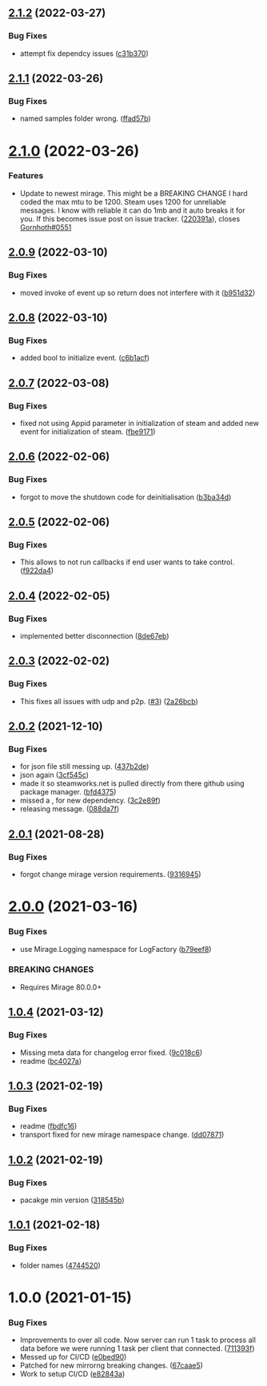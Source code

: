 ## [2.1.2](https://github.com/MirageNet/FizzySteamyMirror/compare/v2.1.1...v2.1.2) (2022-03-27)


### Bug Fixes

* attempt fix dependcy issues ([c31b370](https://github.com/MirageNet/FizzySteamyMirror/commit/c31b37080ed192fb4ba46a6c53d5ee83e4b561d8))

## [2.1.1](https://github.com/MirageNet/FizzySteamyMirror/compare/v2.1.0...v2.1.1) (2022-03-26)


### Bug Fixes

* named samples folder wrong. ([ffad57b](https://github.com/MirageNet/FizzySteamyMirror/commit/ffad57bbb74d06c2bc075faa3fc39163c1434535))

# [2.1.0](https://github.com/MirageNet/FizzySteamyMirror/compare/v2.0.9...v2.1.0) (2022-03-26)


### Features

* Update to newest mirage. This might be a BREAKING CHANGE I hard coded the max mtu to be 1200. Steam uses 1200 for unreliable messages. I know with reliable it can do 1mb and it auto breaks it for you. If this becomes issue post on issue tracker. ([220391a](https://github.com/MirageNet/FizzySteamyMirror/commit/220391aaed88288f85c2beff9a2a0729a946c763)), closes [Gornhoth#0551](https://github.com/Gornhoth/issues/0551)

## [2.0.9](https://github.com/MirageNet/FizzySteamyMirror/compare/v2.0.8...v2.0.9) (2022-03-10)


### Bug Fixes

* moved invoke of event up so return does not interfere with it ([b951d32](https://github.com/MirageNet/FizzySteamyMirror/commit/b951d325b66f86e72227641f5e12d435bacc14e2))

## [2.0.8](https://github.com/MirageNet/FizzySteamyMirror/compare/v2.0.7...v2.0.8) (2022-03-10)


### Bug Fixes

* added bool to initialize event. ([c6b1acf](https://github.com/MirageNet/FizzySteamyMirror/commit/c6b1acfa3a46cf8b355da4c88c7746d2131faf83))

## [2.0.7](https://github.com/MirageNet/FizzySteamyMirror/compare/v2.0.6...v2.0.7) (2022-03-08)


### Bug Fixes

* fixed not using Appid parameter in initialization of steam and added new event for initialization of steam. ([fbe9171](https://github.com/MirageNet/FizzySteamyMirror/commit/fbe9171008c693474537044dfd849a73ca0f82e8))

## [2.0.6](https://github.com/MirageNet/FizzySteamyMirror/compare/v2.0.5...v2.0.6) (2022-02-06)


### Bug Fixes

* forgot to move the shutdown code for deinitialisation ([b3ba34d](https://github.com/MirageNet/FizzySteamyMirror/commit/b3ba34d015d911b3cc2cb8cc37e507295a78d273))

## [2.0.5](https://github.com/MirageNet/FizzySteamyMirror/compare/v2.0.4...v2.0.5) (2022-02-06)


### Bug Fixes

* This allows to not run callbacks if end user wants to take control. ([f922da4](https://github.com/MirageNet/FizzySteamyMirror/commit/f922da4e9becf856494b2ffc06a01b8362b1e45b))

## [2.0.4](https://github.com/MirageNet/FizzySteamyMirror/compare/v2.0.3...v2.0.4) (2022-02-05)


### Bug Fixes

* implemented better disconnection ([8de67eb](https://github.com/MirageNet/FizzySteamyMirror/commit/8de67ebabd97fcbc5e696ebc15af958e30ae9fb3))

## [2.0.3](https://github.com/MirageNet/FizzySteamyMirror/compare/v2.0.2...v2.0.3) (2022-02-02)


### Bug Fixes

* This fixes all issues with udp and p2p. ([#3](https://github.com/MirageNet/FizzySteamyMirror/issues/3)) ([2a26bcb](https://github.com/MirageNet/FizzySteamyMirror/commit/2a26bcb27c53d5afc2170d08c98d18e6de7debc0))

## [2.0.2](https://github.com/MirageNet/FizzySteamyMirror/compare/v2.0.1...v2.0.2) (2021-12-10)


### Bug Fixes

* for json file still messing up. ([437b2de](https://github.com/MirageNet/FizzySteamyMirror/commit/437b2de48ff6d61b4117f4441264b5b5c387bf0b))
* json again ([3cf545c](https://github.com/MirageNet/FizzySteamyMirror/commit/3cf545ce478b3f28f8ffb67a7674bea0cbde6b44))
* made it so steamworks.net is pulled directly from there github using package manager. ([bfd4375](https://github.com/MirageNet/FizzySteamyMirror/commit/bfd437500375f3b4ca2fe75f79d28cab416acf41))
* missed a , for new dependency. ([3c2e89f](https://github.com/MirageNet/FizzySteamyMirror/commit/3c2e89f719d88c6dabfa783e98acda8e954bfd91))
* releasing message. ([088da7f](https://github.com/MirageNet/FizzySteamyMirror/commit/088da7f77612c577343111e566de25e0715208f2))

## [2.0.1](https://github.com/MirageNet/FizzySteamyMirror/compare/v2.0.0...v2.0.1) (2021-08-28)


### Bug Fixes

* forgot change mirage version requirements. ([9316945](https://github.com/MirageNet/FizzySteamyMirror/commit/9316945b13de00d1eed0cda31dde97379d299753))

# [2.0.0](https://github.com/MirageNet/FizzySteamyMirror/compare/v1.0.4...v2.0.0) (2021-03-16)


### Bug Fixes

* use Mirage.Logging namespace for LogFactory ([b79eef8](https://github.com/MirageNet/FizzySteamyMirror/commit/b79eef8dc538f24e5fbbd5fff62db743651187ab))


### BREAKING CHANGES

* Requires Mirage 80.0.0+

## [1.0.4](https://github.com/MirageNet/FizzySteamyMirror/compare/v1.0.3...v1.0.4) (2021-03-12)


### Bug Fixes

* Missing meta data for changelog error fixed. ([9c018c6](https://github.com/MirageNet/FizzySteamyMirror/commit/9c018c6308ab274894144c8162668809652bf045))
* readme ([bc4027a](https://github.com/MirageNet/FizzySteamyMirror/commit/bc4027a84f04ad8b19333fcdc8821027296647ac))

## [1.0.3](https://github.com/MirageNet/FizzySteamyMirror/compare/v1.0.2...v1.0.3) (2021-02-19)


### Bug Fixes

* readme ([fbdfc16](https://github.com/MirageNet/FizzySteamyMirror/commit/fbdfc16895638627413723aead8cfd57875436f8))
* transport fixed for new mirage namespace change. ([dd07871](https://github.com/MirageNet/FizzySteamyMirror/commit/dd078715e8bca35ba253ee60fcfdd3ce40eac654))

## [1.0.2](https://github.com/MirageNet/FizzySteamyMirror/compare/v1.0.1...v1.0.2) (2021-02-19)


### Bug Fixes

* pacakge min version ([318545b](https://github.com/MirageNet/FizzySteamyMirror/commit/318545b5fbcef58c43ffd94dbdd5711a583dc29e))

## [1.0.1](https://github.com/MirageNet/FizzySteamyMirror/compare/v1.0.0...v1.0.1) (2021-02-18)


### Bug Fixes

* folder names ([4744520](https://github.com/MirageNet/FizzySteamyMirror/commit/4744520aef6824ff53c669a83543c7b372060e61))

# 1.0.0 (2021-01-15)


### Bug Fixes

* Improvements to over all code. Now server can run 1 task to process all data before we were running 1 task per client that connected. ([711393f](https://github.com/MirrorNG/FizzySteamyMirror/commit/711393f933a4e265a39031e623152a4b838e8c8c))
* Messed up for CI/CD ([e0bed90](https://github.com/MirrorNG/FizzySteamyMirror/commit/e0bed902939cf897aca6539bc9939ba5b93951a2))
* Patched for new mirrorng breaking changes. ([67caae5](https://github.com/MirrorNG/FizzySteamyMirror/commit/67caae5e91121a85a3f79f816407d641deb5145e))
* Work to setup CI/CD ([e82843a](https://github.com/MirrorNG/FizzySteamyMirror/commit/e82843adc71cb86bfab11c6092c491927dfd4e1e))
